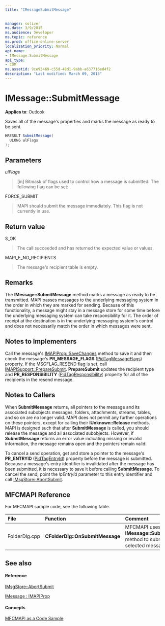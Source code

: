 ```yaml
---
title: "IMessageSubmitMessage"
 
 
manager: soliver
ms.date: 3/9/2015
ms.audience: Developer
ms.topic: reference
ms.prod: office-online-server
localization_priority: Normal
api_name:
- IMessage.SubmitMessage
api_type:
- COM
ms.assetid: 9ce93469-c55d-48d1-9abb-a637716ed4f2
description: "Last modified: March 09, 2015"
---
```


# IMessage::SubmitMessage

  
  
**Applies to**: Outlook 
  
Saves all of the message's properties and marks the message as ready to be sent.
  
```cs
HRESULT SubmitMessage(
  ULONG ulFlags
);
```

## Parameters

 _ulFlags_
  
> [in] Bitmask of flags used to control how a message is submitted. The following flag can be set:
    
FORCE_SUBMIT 
  
> MAPI should submit the message immediately. This flag is not currently in use.
    
## Return value

S_OK 
  
> The call succeeded and has returned the expected value or values.
    
MAPI_E_NO_RECIPIENTS 
  
> The message's recipient table is empty.
    
## Remarks

The **IMessage::SubmitMessage** method marks a message as ready to be transmitted. MAPI passes messages to the underlying messaging system in the order in which they are marked for sending. Because of this functionality, a message might stay in a message store for some time before the underlying messaging system can take responsibility for it. The order of receipt at the destination is in the underlying messaging system's control and does not necessarily match the order in which messages were sent. 
  
## Notes to Implementers

Call the message's [IMAPIProp::SaveChanges](imapiprop-savechanges.md) method to save it and then check the message's **PR_MESSAGE_FLAGS** ([PidTagMessageFlags](pidtagmessageflags-canonical-property.md)) property. If the MSGFLAG_RESEND flag is set, call [IMAPISupport::PrepareSubmit](imapisupport-preparesubmit.md). **PrepareSubmit** updates the recipient type and **PR_RESPONSIBILITY** ([PidTagResponsibility](pidtagresponsibility-canonical-property.md)) property for all of the recipients in the resend message.
  
## Notes to Callers

When **SubmitMessage** returns, all pointers to the message and its associated subobjects messages, folders, attachments, streams, tables, and so on are no longer valid. MAPI does not permit any further operations on these pointers, except for calling their **IUnknown::Release** methods. MAPI is designed such that after **SubmitMessage** is called, you should release the message and all associated subobjects. However, if **SubmitMessage** returns an error value indicating missing or invalid information, the message remains open and the pointers remain valid. 
  
To cancel a send operation, get and store a pointer to the message's **PR_ENTRYID** ([PidTagEntryId](pidtagentryid-canonical-property.md)) property before the message is submitted. Because a message's entry identifier is invalidated after the message has been submitted, it is necessary to save it before calling **SubmitMessage**. To cancel the send, point the  _lpEntryId_ parameter to this entry identifier and call [IMsgStore::AbortSubmit](imsgstore-abortsubmit.md).
  
## MFCMAPI Reference

For MFCMAPI sample code, see the following table.
  
|**File**|**Function**|**Comment**|
|:-----|:-----|:-----|
|FolderDlg.cpp  <br/> |**CFolderDlg::OnSubmitMessage** <br/> |MFCMAPI uses the **IMessage::SubmitMessage** method to submit the selected message.  <br/> |
   
## See also

#### Reference

[IMsgStore::AbortSubmit](imsgstore-abortsubmit.md)
  
[IMessage : IMAPIProp](imessageimapiprop.md)
#### Concepts

[MFCMAPI as a Code Sample](mfcmapi-as-a-code-sample.md)

